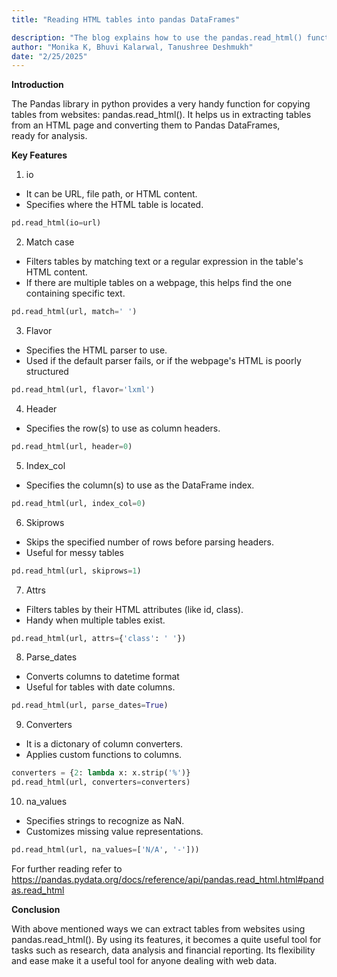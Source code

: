```yaml
---
title: "Reading HTML tables into pandas DataFrames"

description: "The blog explains how to use the pandas.read_html() function to read HTML tables into Pandas DataFrames. This function is incredibly useful for web scraping and data analysis."
author: "Monika K, Bhuvi Kalarwal, Tanushree Deshmukh"
date: "2/25/2025"
---
```




**Introduction**

The Pandas library in python provides a very handy function for copying tables from websites: pandas.read_html(). It helps us in extracting tables from an HTML page  and converting them to Pandas DataFrames, ready for analysis.



**Key Features**

1. io
- It can be URL, file path, or HTML content.
- Specifies where the HTML table is located.

```python
pd.read_html(io=url)
```

2. Match case
- Filters tables by matching text or a regular expression in the table's HTML content.
- If there are multiple tables on a webpage, this helps find the one containing specific text.

```python
pd.read_html(url, match=' ')
```

3. Flavor
- Specifies the HTML parser to use.
- Used if the default parser fails, or if the webpage's HTML is poorly structured

```python
pd.read_html(url, flavor='lxml')
```

4. Header
- Specifies the row(s) to use as column headers.

```python
pd.read_html(url, header=0)
```

5. Index_col
- Specifies the column(s) to use as the DataFrame index.

```python
pd.read_html(url, index_col=0)
```

6. Skiprows
- Skips the specified number of rows before parsing headers. 
- Useful for messy tables

```python
pd.read_html(url, skiprows=1)
```

7. Attrs
- Filters tables by their HTML attributes (like id, class).
- Handy when multiple tables exist.

```python
pd.read_html(url, attrs={'class': ' '})
```

8. Parse_dates
- Converts columns to datetime format
- Useful for tables with date columns.

```python
pd.read_html(url, parse_dates=True)
```

9. Converters
- It is a dictonary of column converters.
- Applies custom functions to columns.


```python
converters = {2: lambda x: x.strip('%')}
pd.read_html(url, converters=converters)
```

10. na_values
- Specifies strings to recognize as NaN.
- Customizes missing value representations.


```python
pd.read_html(url, na_values=['N/A', '-']))
```

For further reading refer to https://pandas.pydata.org/docs/reference/api/pandas.read_html.html#pandas.read_html



**Conclusion**

With above mentioned ways we can extract tables from websites using pandas.read_html(). By using its features, it becomes a quite useful tool for tasks such as research, data analysis and financial reporting. Its flexibility and ease make it a useful tool for anyone dealing with web data.